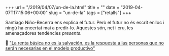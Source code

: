 +++
url = "/2019/04/07/un-de-la.html"
title = ""
date = "2019-04-07T17:15:06+00:00"
slug = "un-de-la"
tags = ["retalls"]
+++

Santiago Niño-Becerra ens explica el futur. Però el futur no és escrit enlloc i ningú ha encertat mai a predir-lo. Aquestes són, net i cru, les amenaçadores tendències *presents*.

📎 ["La renta básica no es la salvación, es la respuesta a las personas que no serán necesarias en el modelo productivo"](https://www.eldiario.es/economia/respuesta-realidad-personas-necesarias-productivo_0_885062556.html)
